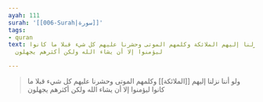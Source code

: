```yaml
---
ayah: 111
surah: '[[006-Surah|سورة]]'
tags:
- quran
text: ولو أننا نزلنا إليهم الملائكة وكلمهم الموتى وحشرنا عليهم كل شيء قبلا ما كانوا
  ليؤمنوا إلا أن يشاء الله ولكن أكثرهم يجهلون

---
```

> ولو أننا نزلنا إليهم [[الملائكة]] وكلمهم الموتى وحشرنا عليهم كل شيء قبلا ما كانوا ليؤمنوا إلا أن يشاء الله ولكن أكثرهم يجهلون
